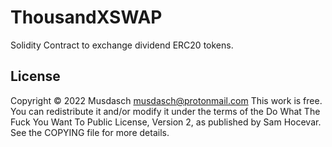 # ThousandXSWAP

Solidity Contract to exchange dividend ERC20 tokens.

## License
Copyright © 2022 Musdasch <musdasch@protonmail.com>
This work is free. You can redistribute it and/or modify it under the
terms of the Do What The Fuck You Want To Public License, Version 2,
as published by Sam Hocevar. See the COPYING file for more details.